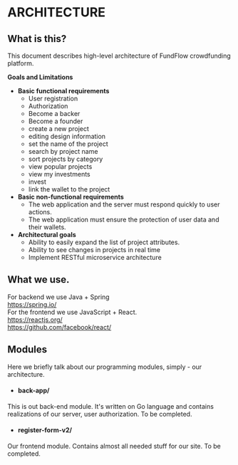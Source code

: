 # ARCHITECTURE

## What is this?
This document describes high-level architecture of FundFlow crowdfunding platform.

**Goals and Limitations**
  - **Basic functional requirements**
    - User registration
    - Authorization
    - Become a backer
    - Become a founder
    - create a new project
    - editing design information
    - set the name of the project
    - search by project name
    - sort projects by category
    - view popular projects
    - view my investments
    - invest
    - link the wallet to the project
  - **Basic non-functional requirements**
    - The web application and the server must respond quickly to user actions.
    - The web application must ensure the protection of user data and their wallets.
  - **Architectural goals**
    - Ability to easily expand the list of project attributes.
    - Ability to see changes in projects in real time
    - Implement RESTful microservice architecture 

## What we use.
For backend we use Java + Spring <br />
https://spring.io/ <br />
For the frontend we use JavaScript + React. <br />
https://reactjs.org/ <br />
https://github.com/facebook/react/ <br />

## Modules
Here we briefly talk about our programming modules, simply - our architecture.

* #### back-app/
This is out back-end module. It's written on Go language and contains realizations of our server, user authorization. To be completed.

* #### register-form-v2/
Our frontend module. Contains almost all needed stuff for our site. To be completed.
